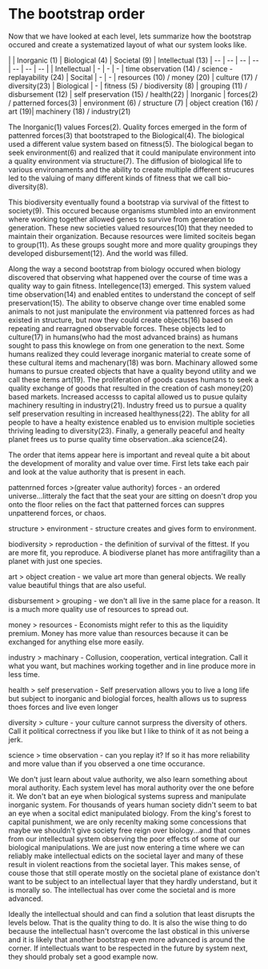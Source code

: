 # The bootstrap order

Now that we have looked at each level, lets summarize how the bootstrap occured and create a systematized layout of what our system looks like.

| | Inorganic (1) | Biological (4) | Societal (9) | Intellectual (13)
| -- | -- | -- | -- | -- | -- | -- |
| Intellectual | - | - | - | time observation (14) / science - replayability (24)
| Socital | - | - | resources (10) / money (20) | culture (17) / diversity(23)
| Biological | - | fitness (5) / biodiversity (8) | grouping (11) / disbursement (12) | self preservation (15) / health(22)
| Inorganic | forces(2) / patterned forces(3) | environment (6) / structure (7) | object creation (16) / art (19)| machinery (18) / industry(21)

The Inorganic(1) values Forces(2). Quality forces emerged in the form of pattenred forces(3) that bootstraped to the Biological(4).  The biological used a different value system based on fitness(5).  The biological began to seek environment(6) and realized that it could manipulate environment into a quality environment via structure(7).  The diffusion of biological life to various environaments and the ability to create multiple different strucures led to the valuing of many different kinds of fitness that we call bio-diversity(8).

This biodiversity eventually found a bootstrap via survival of the fittest to society(9).  This occured because organisms stumbled into an environment where working together allowed genes to survive from generation to generation.  These new societies valued resources(10) that they needed to maintain their organization.  Because resources were limited sociteis began to group(11).  As these groups sought more and more quality groupings they developed disbursement(12).  And the world was filled.

Along the way a second bootstrap from biology occured when biology discovered that observing what happened over the course of time was a quality way to gain fitness.  Intellegence(13) emerged.  This system valued time observation(14) and enabled entites to understand the concept of self preservation(15).  The ability to observe change over time enabled some animals to not just manipulate the environment via pattenred forces as had existed in structure, but now they could create objects(16) based on repeating and rearragned observable forces.  These objects led to culture(17) in humans(who had the most advanced brains) as humans sought to pass this knowlege on from one generation to the next. Some humans realized they could leverage inorganic material to create some of these cultural items and machenary(18) was born.  Machinary allowed some humans to pursue created objects that have a quality beyond utility and we call these items art(19).  The proliferation of goods causes humans to seek a quality exchange of goods that resulted in the creation of cash money(20) based markets.  Increased accesss to capital allowed us to pusue qulaity machinery resulting in industry(21).  Industry freed us to pursue a quality self preservation resulting in increased healthyness(22).  The ablity for all people to have a healty existence enabled us to envision multiple societies thriving leading to diversity(23).  Finally, a generally peaceful and healty planet frees us to purse quality time observation..aka science(24).

The order that items appear here is important and reveal quite a bit about the development of morality and value over time.  First lets take each pair and look at the value authority that is present in each.

pattenrned forces >(greater value authority) forces - an ordered universe...litteraly the fact that the seat your are sitting on doesn't drop you onto the floor relies on the fact that patterned forces can suppres unpatterend forces, or chaos.

structure > environment - structure creates and gives form to environment.

biodiversity > reproduction - the definition of survival of the fittest.  If you are more fit, you reproduce.  A biodiverse planet has more antifragility than a planet with just one species.

art > object creation - we value art more than general objects.  We really value beautiful things that are also useful.

disbursement > grouping - we don't all live in the same place for a reason.  It is a much more quality use of resources to spread out.

money > resources - Economists might refer to this as the liquidity premium.  Money has more value than resources because it can be exchanged for anything else more easily.

industry > machinary - Collusion, cooperation, vertical integration.  Call it what you want, but machines working together and in line produce more in less time.

health > self preservation - Self preservation allows you to live a long life but subject to inorganic and biologial forces, health allows us to supress thoes forces and live even longer

diversity > culture - your culture cannot surpress the diversity of others.  Call it political correctness if you like but I like to think of it as not being a jerk.

science > time observation - can you replay it?  If so it has more reliability and more value than if you observed a one time occurance.

We don't just learn about value authority, we also learn something about moral authority.  Each system level has moral authority over the one before it.  We don't bat an eye when biological systems supress and manipulate inorganic system.  For thousands of years human society didn't seem to bat an eye when a socital edict manipulated biology.  From the king's forest to capital punishment, we are only recenlty making some concessions that maybe we shouldn't give society free reign over biology...and that comes from our intellectual system observing the poor effects of some of our biological manipulations.  We are just now entering a time where we can reliably make intellectual edicts on the societal layer and many of these result in violent reactions from the societal layer.  This makes sense, of couse those that still operate mostly on the societal plane of existance don't want to be subject to an intellectual layer that they hardly understand, but it is morally so.  The intellectual has over come the societal and is more advanced.

Ideally the  intellectual should and can find a solution that least disrupts the levels below. That is the quality thing to do.  It is also the wise thing to do because the intellectual hasn't overcome the last obstical in this universe and it is likely that another bootstrap even more advanced is around the corner.  If intellectuals want to be respected in the future by system next, they should probaly set a good example now.

